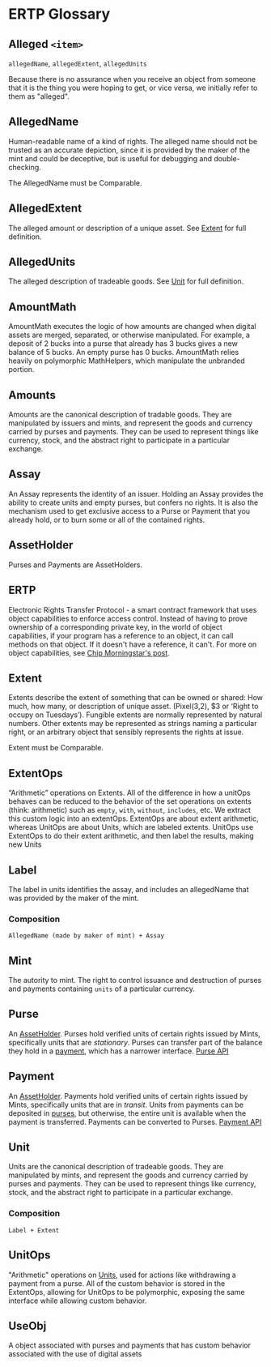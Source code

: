 # ERTP Glossary

## Alleged `<item>`
`allegedName`, `allegedExtent`, `allegedUnits`

Because there is no assurance when you receive an object from someone that it is the thing you were hoping to get, or vice versa, we initially refer to them as "alleged".

## AllegedName
Human-readable name of a kind of rights. The alleged name should
not be trusted as an accurate depiction, since it is provided by
the maker of the mint and could be deceptive, but is useful for debugging and double-checking.

The AllegedName must be Comparable.

## AllegedExtent
The alleged amount or description of a unique asset. See [Extent](#extent) for full definition.

## AllegedUnits
The alleged description of tradeable goods. See [Unit](#unit) for full definition.

## AmountMath
AmountMath executes the logic of how amounts are changed when digital assets are merged, separated, or otherwise manipulated. For example, a deposit of 2 bucks into a purse that already has 3 bucks gives a new balance of 5 bucks. An empty purse has 0 bucks. AmountMath relies heavily on polymorphic MathHelpers, which manipulate the unbranded portion.

## Amounts
Amounts are the canonical description of tradable goods. They are manipulated
by issuers and mints, and represent the goods and currency carried by purses and
payments. They can be used to represent things like currency, stock, and the
abstract right to participate in a particular exchange.

## Assay
An Assay represents the identity of an issuer. Holding an Assay provides the ability to create units and empty purses, but confers no rights. It is also the mechanism used to get exclusive access to a Purse or Payment that you already hold, or to burn some or all of the contained rights.

## AssetHolder
Purses and Payments are AssetHolders.

## ERTP
Electronic Rights Transfer Protocol - a smart contract framework that uses object capabilities to enforce access control. Instead of having to prove ownership of a corresponding private key, in the world of object capabilities, if your program has a reference to an object, it can call methods on that object. If it doesn't have a reference, it can't. For more on object capabilities, see [Chip Morningstar's post](http://habitatchronicles.com/2017/05/what-are-capabilities/).

## Extent
Extents describe the extent of something that can be owned or shared: How much, how many, or description of unique asset. (Pixel(3,2), $3 or ‘Right to occupy on Tuesdays’). Fungible extents are normally represented by natural numbers. Other extents may be represented as strings naming a particular right, or an arbitrary object that sensibly represents the rights at issue.

Extent must be Comparable.

## ExtentOps
“Arithmetic” operations on Extents. All of the difference in how a unitOps behaves can be reduced to the behavior of the set operations on extents (think: arithmetic) such as `empty`, `with`, `without`, `includes`, etc. We extract this custom logic into an extentOps. ExtentOps are about extent arithmetic, whereas UnitOps are about Units, which are labeled extents. UnitOps use ExtentOps to do their extent arithmetic, and then label the results, making new Units

## Label
The label in units identifies the assay, and includes an allegedName that was provided by the maker of the mint.

### Composition
`AllegedName (made by maker of mint) + Assay`

## Mint
The autority to mint. The right to control issuance and destruction of purses and payments containing `units` of a particular currency.

## Purse
An [AssetHolder](#assetholder). Purses hold verified units of certain rights issued by Mints, specifically units that are _stationary_. Purses can transfer part of the balance they hold in a [payment](#payment), which has a narrower interface. [Purse API](/ertp/api/mint.html#purse)

## Payment
An [AssetHolder](#assetholder). Payments hold verified units of certain rights issued by Mints, specifically units that are in _transit_. Units from payments can be deposited in [purses](#purse), but otherwise, the entire unit is available when the payment is transferred. Payments can be converted to Purses. [Payment API](/ertp/api/mint.html#payment)

## Unit
Units are the canonical description of tradeable goods. They are manipulated by mints, and represent the goods and currency carried by purses and payments. They can be used to represent things like currency, stock, and the abstract right to participate in a particular exchange.

### Composition
`Label + Extent`

## UnitOps
 "Arithmetic" operations on [Units](#unit), used for actions like withdrawing a payment from a purse. All of the custom behavior is stored in the ExtentOps, allowing for UnitOps to be polymorphic, exposing the same interface while allowing custom behavior.

## UseObj
A object associated with purses and payments that has custom behavior associated with the use of digital assets
